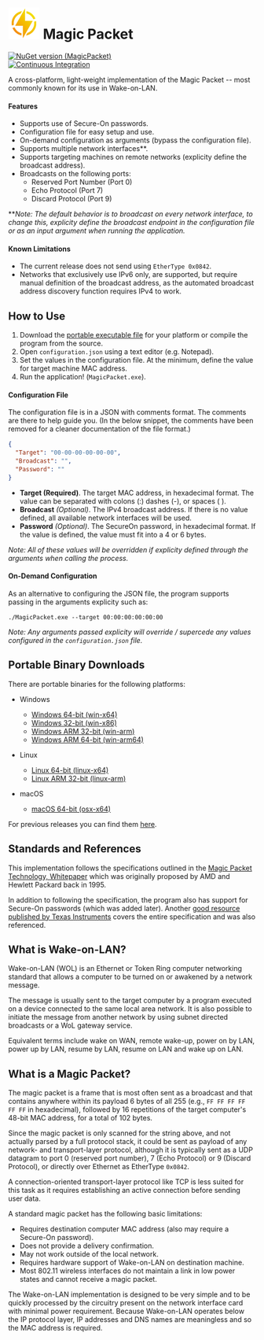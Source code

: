 # ![Logo](https://raw.githubusercontent.com/ceronus/magic-packet/master/icons/icon-64x64.png) Magic Packet
[![NuGet version (MagicPacket)](https://img.shields.io/nuget/v/magicpacket?style=for-the-badge)](https://www.nuget.org/packages/magicpacket/)  
[![Continuous Integration](https://github.com/ceronus/magic-packet/actions/workflows/continuous-integration.yml/badge.svg)](https://github.com/ceronus/magic-packet/actions/workflows/continuous-integration.yml)

A cross-platform, light-weight implementation of the Magic Packet -- most commonly known for its use in Wake-on-LAN.


#### Features
- Supports use of Secure-On passwords.
- Configuration file for easy setup and use.
- On-demand configuration as arguments (bypass the configuration file).
- Supports multiple network interfaces**.
- Supports targeting machines on remote networks (explicity define the broadcast address).
- Broadcasts on the following ports:
  - Reserved Port Number (Port 0)
  - Echo Protocol (Port 7)
  - Discard Protocol (Port 9)

***Note: The default behavior is to broadcast on every network interface, to change this, explicity define the broadcast endpoint in the configuration file or as an input argument when running the application.*

#### Known Limitations
- The current release does not send using `EtherType 0x0842`.
- Networks that exclusively use IPv6 only, are supported, but require manual definition of the broadcast address, as the automated broadcast address discovery function requires IPv4 to work.


## How to Use
1. Download the [portable executable file](https://github.com/ceronus/magic-packet#portable-binary-downloads) for your platform or compile the program from the source.
2. Open `configuration.json` using a text editor (e.g. Notepad).
3. Set the values in the configuration file. At the minimum, define the value for target machine MAC address.
4. Run the application! (`MagicPacket.exe`).


#### Configuration File
The configuration file is in a JSON with comments format.
The comments are there to help guide you. (In the below snippet, the comments have been removed for a cleaner documentation of the file format.)

```json
{
  "Target": "00-00-00-00-00-00",
  "Broadcast": "",
  "Password": ""
}
```

- **Target (Required)**. The target MAC address, in hexadecimal format. The value can be separated with colons (:) dashes (-), or spaces ( ).
- **Broadcast** *(Optional)*. The IPv4 broadcast address. If there is no value defined, all available network interfaces will be used.
- **Password** *(Optional)*. The SecureOn password, in hexadecimal format. If the value is defined, the value must fit into a 4 or 6 bytes.

*Note: All of these values will be overridden if explicity defined through the arguments when calling the process.*


#### On-Demand Configuration
As an alternative to configuring the JSON file, the program supports passing in the arguments explicity such as:
```
./MagicPacket.exe --target 00:00:00:00:00:00
```

*Note: Any arguments passed explicity will override / supercede any values configured in the `configuration.json` file.*


## Portable Binary Downloads
There are portable binaries for the following platforms:

- Windows
  - [Windows 64-bit (win-x64)](https://github.com/ceronus/magic-packet/releases/download/v1.1.0/win-x64.zip)
  - [Windows 32-bit (win-x86)](https://github.com/ceronus/magic-packet/releases/download/v1.1.0/win-x86.zip)
  - [Windows ARM 32-bit (win-arm)](https://github.com/ceronus/magic-packet/releases/download/v1.1.0/win-arm.zip)
  - [Windows ARM 64-bit (win-arm64)](https://github.com/ceronus/magic-packet/releases/download/v1.1.0/win-arm64.zip)

- Linux
  - [Linux 64-bit (linux-x64)](https://github.com/ceronus/magic-packet/releases/download/v1.1.0/linux-x64.zip)
  - [Linux ARM 32-bit (linux-arm)](https://github.com/ceronus/magic-packet/releases/download/v1.1.0/linux-arm.zip)

- macOS
  - [macOS 64-bit (osx-x64)](https://github.com/ceronus/magic-packet/releases/download/v1.1.0/osx-x64.zip)

For previous releases you can find them [here](https://github.com/ceronus/magic-packet/releases).


## Standards and References
This implementation follows the specifications outlined in the 
[Magic Packet Technology, Whitepaper](https://github.com/ceronus/magic-packet/blob/master/docs/20213-amd-magic-packet-technology-whitepaper.pdf) 
which was originally proposed by AMD and Hewlett Packard back in 1995.

In addition to following the specification, the program also has support for Secure-On passwords (which was added later). 
Another [good resource published by Texas Instruments](https://github.com/ceronus/magic-packet/blob/master/docs/dp83822-texas-instruments-wake-on-lan.pdf) 
covers the entire specification and was also referenced.


## What is Wake-on-LAN?
Wake-on-LAN (WOL) is an Ethernet or Token Ring computer networking standard that allows a computer to be turned on or awakened by a network message.

The message is usually sent to the target computer by a program executed on a device connected to the same local area network. It is also possible to initiate the message from another network by using subnet directed broadcasts or a WoL gateway service.

Equivalent terms include wake on WAN, remote wake-up, power on by LAN, power up by LAN, resume by LAN, resume on LAN and wake up on LAN.


## What is a Magic Packet?
The magic packet is a frame that is most often sent as a broadcast and that contains anywhere within its payload 6 bytes 
of all 255 (e.g., `FF FF FF FF FF FF` in hexadecimal), followed by 16 repetitions of the target computer's 48-bit MAC 
address, for a total of 102 bytes.

Since the magic packet is only scanned for the string above, and not actually parsed by a full protocol stack, it could be
sent as payload of any network- and transport-layer protocol, although it is typically sent as a UDP datagram to port 0 
(reserved port number), 7 (Echo Protocol) or 9 (Discard Protocol), or directly over Ethernet as EtherType `0x0842`.

A connection-oriented transport-layer protocol like TCP is less suited for this task as it requires establishing an active 
connection before sending user data.

A standard magic packet has the following basic limitations:

- Requires destination computer MAC address (also may require a Secure-On password).
- Does not provide a delivery confirmation.
- May not work outside of the local network.
- Requires hardware support of Wake-on-LAN on destination machine.
- Most 802.11 wireless interfaces do not maintain a link in low power states and cannot receive a magic packet.

The Wake-on-LAN implementation is designed to be very simple and to be quickly processed by the circuitry present on 
the network interface card with minimal power requirement. Because Wake-on-LAN operates below the IP protocol layer, 
IP addresses and DNS names are meaningless and so the MAC address is required.

